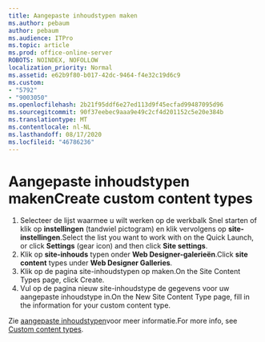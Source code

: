 ```yaml
---
title: Aangepaste inhoudstypen maken
ms.author: pebaum
author: pebaum
ms.audience: ITPro
ms.topic: article
ms.prod: office-online-server
ROBOTS: NOINDEX, NOFOLLOW
localization_priority: Normal
ms.assetid: e62b9f80-b017-42dc-9464-f4e32c19d6c9
ms.custom:
- "5792"
- "9003050"
ms.openlocfilehash: 2b21f95ddf6e27ed113d9f45ecfad99487095d96
ms.sourcegitcommit: 90f37eebec9aaa9e49c2cf4d201152c5e20e384b
ms.translationtype: MT
ms.contentlocale: nl-NL
ms.lasthandoff: 08/17/2020
ms.locfileid: "46786236"
---
```

# <a name="create-custom-content-types"></a><span data-ttu-id="986e0-102">Aangepaste inhoudstypen maken</span><span class="sxs-lookup"><span data-stu-id="986e0-102">Create custom content types</span></span>

1. <span data-ttu-id="986e0-103">Selecteer de lijst waarmee u wilt werken op de werkbalk Snel starten of klik op **instellingen**  (tandwiel pictogram) en klik vervolgens op  **site-instellingen**.</span><span class="sxs-lookup"><span data-stu-id="986e0-103">Select the list you want to work with on the Quick Launch, or click **Settings**  (gear icon) and then click  **Site settings**.</span></span>
2. <span data-ttu-id="986e0-104">Klik op **site-inhouds**  typen onder  **Web Designer-galerieën**.</span><span class="sxs-lookup"><span data-stu-id="986e0-104">Click **site content**  types under  **Web Designer Galleries**.</span></span>
3. <span data-ttu-id="986e0-105">Klik op de pagina site-inhoudstypen op maken.</span><span class="sxs-lookup"><span data-stu-id="986e0-105">On the Site Content Types page, click Create.</span></span>
4. <span data-ttu-id="986e0-106">Vul op de pagina nieuw site-inhoudstype de gegevens voor uw aangepaste inhoudstype in.</span><span class="sxs-lookup"><span data-stu-id="986e0-106">On the New Site Content Type page, fill in the information for your custom content type.</span></span>

<span data-ttu-id="986e0-107">Zie  [aangepaste inhoudstypen](https://support.microsoft.com/office/e1277a2e-a1e8-4473-9126-91a0647766e5#__toc323548991)voor meer informatie.</span><span class="sxs-lookup"><span data-stu-id="986e0-107">For more info, see  [Custom content types](https://support.microsoft.com/office/e1277a2e-a1e8-4473-9126-91a0647766e5#__toc323548991).</span></span>
